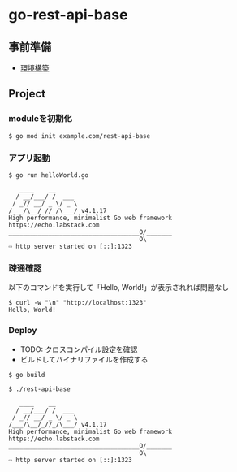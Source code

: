 # go-rest-api-base

## 事前準備

- [環境構築](./doc/SETUP.md)

## Project

### moduleを初期化

```
$ go mod init example.com/rest-api-base  
```

### アプリ起動

```
$ go run helloWorld.go

   ____    __
  / __/___/ /  ___
 / _// __/ _ \/ _ \
/___/\__/_//_/\___/ v4.1.17
High performance, minimalist Go web framework
https://echo.labstack.com
____________________________________O/_______
                                    O\
⇨ http server started on [::]:1323
```

### 疎通確認

以下のコマンドを実行して「Hello, World!」が表示されれば問題なし

```
$ curl -w "\n" "http://localhost:1323"  
Hello, World!
```

### Deploy

- TODO: クロスコンパイル設定を確認
- ビルドしてバイナリファイルを作成する

```
$ go build

$ ./rest-api-base

   ____    __
  / __/___/ /  ___
 / _// __/ _ \/ _ \
/___/\__/_//_/\___/ v4.1.17
High performance, minimalist Go web framework
https://echo.labstack.com
____________________________________O/_______
                                    O\
⇨ http server started on [::]:1323
```
